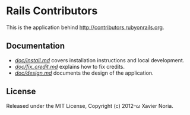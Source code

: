 # Rails Contributors

This is the application behind http://contributors.rubyonrails.org.

## Documentation

* [*doc/install.md*](doc/install.md) covers installation instructions and local development.
* [*doc/fix_credit.md*](doc/fix_credit.md) explains how to fix credits.
* [*doc/design.md*](doc/design.md) documents the design of the application.

## License

Released under the MIT License, Copyright (c) 2012–<i>ω</i> Xavier Noria.
